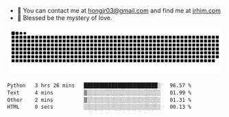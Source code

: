 - 📧 You can contact me at hongjr03@gmail.com and find me at [jrhim.com](https://jrhim.com/)
- 🌈 Blessed be the mystery of love.

![snake_animation](https://raw.githubusercontent.com/hongjr03/hongjr03/output/github-contribution-grid-snake.svg)

<!--START_SECTION:waka-->

```txt
Python   3 hrs 26 mins   ████████████████████████░   96.57 %
Text     4 mins          ▒░░░░░░░░░░░░░░░░░░░░░░░░   01.99 %
Other    2 mins          ▒░░░░░░░░░░░░░░░░░░░░░░░░   01.31 %
HTML     0 secs          ░░░░░░░░░░░░░░░░░░░░░░░░░   00.13 %
```

<!--END_SECTION:waka-->
